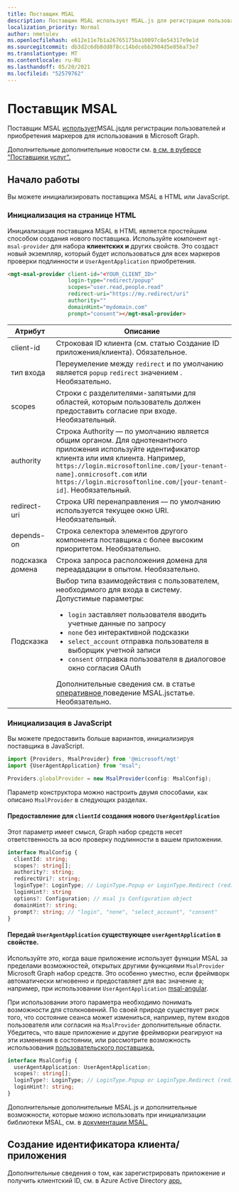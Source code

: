 ```yaml
---
title: Поставщик MSAL
description: Поставщик MSAL использует MSAL.js для регистрации пользователей и приобретения маркеров для использования в Microsoft Graph
localization_priority: Normal
author: nmetulev
ms.openlocfilehash: e612e11e7b1a26765175ba10097c8e54317e9e1d
ms.sourcegitcommit: db3d2c6db8dd8f8cc14bdcebb2904d5e056a73e7
ms.translationtype: MT
ms.contentlocale: ru-RU
ms.lasthandoff: 05/20/2021
ms.locfileid: "52579762"
---
```

# <a name="msal-provider"></a>Поставщик MSAL

Поставщик MSAL [использует](https://github.com/AzureAD/microsoft-authentication-library-for-js)MSAL.jsдля регистрации пользователей и приобретения маркеров для использования в Microsoft Graph.

Дополнительные дополнительные новости см. [в см. в руберсе "Поставщики услуг".](./providers.md)

## <a name="get-started"></a>Начало работы

Вы можете инициализировать поставщика MSAL в HTML или JavaScript.

### <a name="initialize-in-your-html-page"></a>Инициализация на странице HTML

Инициализация поставщика MSAL в HTML является простейшим способом создания нового поставщика. Используйте компонент `mgt-msal-provider` для набора **клиентских и** других свойств. Это создаст новый экземпляр, который будет использоваться для всех маркеров проверки подлинности и `UserAgentApplication` приобретения.

```html
<mgt-msal-provider client-id="<YOUR_CLIENT_ID>"
                   login-type="redirect/popup"
                   scopes="user.read,people.read"
                   redirect-uri="https://my.redirect/uri"
                   authority=""
                   domainHint="mydomain.com"
                   prompt="consent"></mgt-msal-provider>
```

| Атрибут    | Описание                                                                                                                                                                                                                                                           |
|--------------|-----------------------------------------------------------------------------------------------------------------------------------------------------------------------------------------------------------------------------------------------------------------------|
| client-id    | Строковая ID клиента (см. статью Создание ID приложения/клиента). Обязательное.                                                                                                                                                                                                           |
| тип входа   | Переумеление между `redirect` и по умолчанию является `popup` `redirect` значением . Необязательно.                                                                                                                                                                                   |
| scopes       | Строки с разделителями-запятыми для областей, которым пользователь должен предоставить согласие при входе. Необязательный.                                                                                                                                                                                     |
| authority    | Строка Authority — по умолчанию является общим органом. Для однотенантного приложения используйте идентификатор клиента или имя клиента. Например, `https://login.microsoftonline.com/[your-tenant-name].onmicrosoft.com` или `https://login.microsoftonline.com/[your-tenant-id]`. Необязательный. |
| redirect-uri | Строка URI перенаправления — по умолчанию используется текущее окно URI. Необязательный.                                                                                                                                                                                            |
| depends-on   | Строка селектора элементов другого компонента поставщика с более высоким приоритетом. Необязательно. 
| подсказка домена  | Строка запроса расположения домена для переададации в опытом. Необязательно.              
| Подсказка | Выбор типа взаимодействия с пользователем, необходимого для входа в систему. Допустимые параметры: <ul><li>`login` заставляет пользователя вводить учетные данные по запросу </li><li>`none` без интерактивной подсказки</li> <li>`select_account` отправка пользователя в выборщик учетной записи</li><li>`consent` отправка пользователя в диалоговое окно согласия OAuth</li></ul> Дополнительные сведения см. в статье [оперативное ](/azure/active-directory/develop/msal-js-prompt-behavior) поведение MSAL.jsстатье. Необязательно.                                                                                                                                                                            |


### <a name="initialize-in-javascript"></a>Инициализация в JavaScript

Вы можете предоставить больше вариантов, инициализируя поставщика в JavaScript.

```ts
import {Providers, MsalProvider} from '@microsoft/mgt'
import {UserAgentApplication} from "msal";

Providers.globalProvider = new MsalProvider(config: MsalConfig);
```

Параметр конструктора можно настроить двумя способами, как описано `MsalProvider` в следующих разделах.

#### <a name="provide-a-clientid-to-create-a-new-useragentapplication"></a>Предоставление для `clientId` создания нового `UserAgentApplication`

Этот параметр имеет смысл, Graph набор средств несет ответственность за всю проверку подлинности в вашем приложении.

```ts
interface MsalConfig {
  clientId: string;
  scopes?: string[];
  authority?: string;
  redirectUri?: string;
  loginType?: LoginType; // LoginType.Popup or LoginType.Redirect (redirect is default)
  loginHint?: string
  options?: Configuration; // msal js Configuration object
  domainHint?: string;
  prompt?: string; // "login", "none", "select_account", "consent"
}
```

#### <a name="pass-an-existing-useragentapplication-in-the-useragentapplication-property"></a>Передай `UserAgentApplication` существующее `userAgentApplication` в свойстве.

Используйте это, когда ваше приложение использует функции MSAL за пределами возможностей, открытых другими функциями `MsalProvider` Microsoft Graph набор средств. Это особенно уместно, если фреймворк автоматически мгновенно и предоставляет для вас значение a; например, при использовании `UserAgentApplication` [msal-angular](/azure/active-directory/develop/tutorial-v2-angular).

При использовании этого параметра необходимо понимать возможности для столкновений. По своей природе существует риск того, что состояние сеанса может измениться, например, путем входов пользователя или согласия на `MsalProvider` дополнительные области. Убедитесь, что ваше приложение и другие фреймворки реагируют на эти изменения в состоянии, или рассмотрите возможность использования [пользовательского поставщика.](./custom.md)

```ts
interface MsalConfig {
  userAgentApplication: UserAgentApplication;
  scopes?: string[];
  loginType?: LoginType; // LoginType.Popup or LoginType.Redirect (redirect is default)
  loginHint?: string;
}
```

Дополнительные дополнительные MSAL.js и дополнительные возможности, которые можно использовать при инициализации библиотеки MSAL, см. в [документации MSAL.](/azure/active-directory/develop/msal-js-initializing-client-applications)

## <a name="creating-an-appclient-id"></a>Создание идентификатора клиента/приложения

Дополнительные сведения о том, как зарегистрировать приложение и получить клиентский ID, см. в Azure Active Directory [app.](../get-started/add-aad-app-registration.md)
